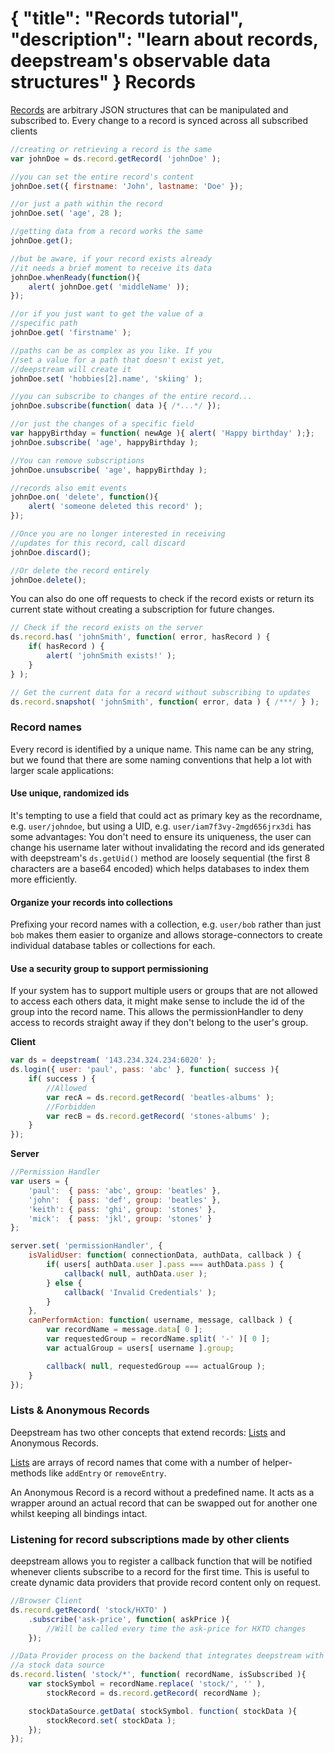 {
	"title": "Records tutorial",
	"description": "learn about records, deepstream's observable data structures"
}
Records
==============================
[Records](../docs/record.html) are arbitrary JSON structures that can be manipulated and subscribed to. Every change to a record is synced across all subscribed clients

```javascript
//creating or retrieving a record is the same
var johnDoe = ds.record.getRecord( 'johnDoe' );

//you can set the entire record's content
johnDoe.set({ firstname: 'John', lastname: 'Doe' });

//or just a path within the record
johnDoe.set( 'age', 28 );

//getting data from a record works the same
johnDoe.get();

//but be aware, if your record exists already
//it needs a brief moment to receive its data
johnDoe.whenReady(function(){
	alert( johnDoe.get( 'middleName' ));
});

//or if you just want to get the value of a
//specific path
johnDoe.get( 'firstname' );

//paths can be as complex as you like. If you
//set a value for a path that doesn't exist yet,
//deepstream will create it
johnDoe.set( 'hobbies[2].name', 'skiing' );

//you can subscribe to changes of the entire record...
johnDoe.subscribe(function( data ){ /*...*/ });

//or just the changes of a specific field
var happyBirthday = function( newAge ){ alert( 'Happy birthday' );};
johnDoe.subscribe( 'age', happyBirthday );

//You can remove subscriptions
johnDoe.unsubscribe( 'age', happyBirthday );

//records also emit events
johnDoe.on( 'delete', function(){
	alert( 'someone deleted this record' );
});

//Once you are no longer interested in receiving
//updates for this record, call discard
johnDoe.discard();

//Or delete the record entirely
johnDoe.delete();
```

You can also do one off requests to check if the record exists or return its current state without creating a subscription for future changes.

```javascript
// Check if the record exists on the server
ds.record.has( 'johnSmith', function( error, hasRecord ) {
	if( hasRecord ) {
		alert( 'johnSmith exists!' );
	}
} );

// Get the current data for a record without subscribing to updates
ds.record.snapshot( 'johnSmith', function( error, data ) { /***/ } );
```

### Record names
Every record is identified by a unique name. This name can be any string, but we found that there are some naming conventions that help a lot with larger scale applications:

#### Use unique, randomized ids
It's tempting to use a field that could act as primary key as the recordname, e.g. `user/johndoe`, but using a UID, e.g. `user/iam7f3vy-2mgd656jrx3di` has some advantages: You don't need to ensure its uniqueness, the user can change his username later without invalidating the record and ids generated with deepstream's `ds.getUid()` method are loosely sequential (the first 8 characters are a base64 encoded) which helps databases to index them more efficiently.

#### Organize your records into collections
Prefixing your record names with a collection, e.g. `user/bob` rather than just `bob` makes them easier to organize and allows storage-connectors to create individual database tables or collections for each.

#### Use a security group to support permissioning
If your system has to support multiple users or groups that are not allowed to access each others data, it might make sense to include the id of the group into the record name. This allows the permissionHandler to deny access to records straight away if they don't belong to the user's group.

**Client**

```javascript
var ds = deepstream( '143.234.324.234:6020' );
ds.login({ user: 'paul', pass: 'abc' }, function( success ){
	if( success ) {
		//Allowed
		var recA = ds.record.getRecord( 'beatles-albums' );
		//Forbidden
		var recB = ds.record.getRecord( 'stones-albums' );
	}
});
```

**Server**

```javascript
//Permission Handler
var users = {
	'paul':  { pass: 'abc', group: 'beatles' },
	'john':  { pass: 'def', group: 'beatles' },
	'keith': { pass: 'ghi', group: 'stones' },
	'mick':  { pass: 'jkl', group: 'stones' }
};

server.set( 'permissionHandler', {
	isValidUser: function( connectionData, authData, callback ) {
		if( users[ authData.user ].pass === authData.pass ) {
			callback( null, authData.user );
		} else {
			callback( 'Invalid Credentials' );
		}
	},
	canPerformAction: function( username, message, callback ) {
		var recordName = message.data[ 0 ];
		var requestedGroup = recordName.split( '-' )[ 0 ];
		var actualGroup = users[ username ].group;

		callback( null, requestedGroup === actualGroup );
	}
});
```

### Lists & Anonymous Records
Deepstream has two other concepts that extend records: <a href="lists.html">Lists</a> and Anonymous Records.

<a href="lists.html">Lists</a> are arrays of record names that come with a number of helper-methods like `addEntry` or `removeEntry`. 

An Anonymous Record is a record without a predefined name. It
acts as a wrapper around an actual record that can be swapped out for another one whilst keeping all bindings intact.

### Listening for record subscriptions made by other clients
deepstream allows you to register a callback function that will be notified whenever clients subscribe to a record for the first time. This is useful to create dynamic data providers that provide record content only on request.

```javascript
//Browser Client
ds.record.getRecord( 'stock/HXTO' )
	.subscribe('ask-price', function( askPrice ){
		//Will be called every time the ask-price for HXTO changes
	});

//Data Provider process on the backend that integrates deepstream with
//a stock data source
ds.record.listen( 'stock/*', function( recordName, isSubscribed ){
	var stockSymbol = recordName.replace( 'stock/', '' ),
		stockRecord = ds.record.getRecord( recordName );

	stockDataSource.getData( stockSymbol. function( stockData ){
		stockRecord.set( stockData );
	});
});
```